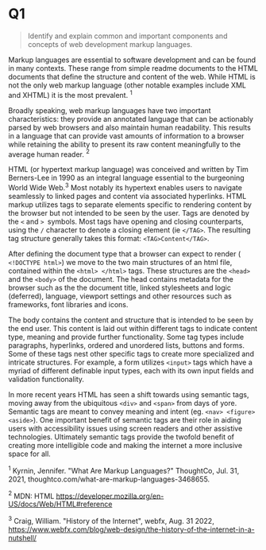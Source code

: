 # Q1 

>Identify and explain common and important components and concepts of web development markup languages. 

Markup languages are essential to software development and can be found in many contexts. These range from simple readme documents to the HTML documents that define the structure and content of the web. While HTML is not the only web markup language (other notable examples include XML and XHTML) it is the most prevalent. $^1$


Broadly speaking, web markup languages have two important characteristics: they provide an annotated language that can be actionably parsed by web browsers and also maintain human readability. This results in a language that can provide vast amounts of information to a browser while retaining the ability to present its raw content meaningfully to the average human reader. $^2$


HTML (or hypertext markup language) was conceived and written by Tim Berners-Lee in 1990 as an integral language essential to the burgeoning World Wide Web.$^3$ Most notably its hypertext enables users to navigate seamlessly to linked pages and content via associated hyperlinks. HTML markup utilizes tags to separate elements specific to rendering content by the browser but not intended to be seen by the user. Tags are denoted by the ```<``` and ```> ```symbols. Most tags have opening and closing counterparts, using the  ```/``` character to denote a closing element (ie ```</TAG>```. The resulting tag structure generally takes this format: 
    ```<TAG>Content</TAG>```.


After defining the document type that a browser can expect to render ( ```<!DOCTYPE html>```) we move to the two main structures of an html file, contained within the ```<html> </html>``` tags. These structures are the ```<head>``` and the ```<body>``` of the document. 
The head contains metadata for the browser such as the the document title, linked stylesheets and logic (deferred), language, viewport settings and other resources such as frameworks, font libraries and icons. 


The body contains the content and structure that is intended to be seen by the end user. This content is laid out within different tags to indicate content type, meaning and provide further functionality. Some tag types include paragraphs, hyperlinks, ordered and unordered lists, buttons and forms. Some of these tags nest other specific tags to create more specialized and intricate structures. For example, a form utilizes ``````<input>`````` tags which have a myriad of different definable input types, each with its own input fields and validation functionality. 


In more recent years HTML has seen a shift towards using semantic tags, moving away from the ubiquitous ```<div>``` and ```<span>``` from days of yore. Semantic tags are meant to convey meaning and intent (eg. ```<nav> <figure> <aside>```). One important benefit of semantic tags are their role in aiding users with accessibility issues using screen readers and other assistive technologies. Ultimately semantic tags provide the twofold benefit of creating more intelligible code and making the internet a more inclusive space for all.  


$^1$ Kyrnin, Jennifer. "What Are Markup Languages?" ThoughtCo, Jul. 31, 2021, thoughtco.com/what-are-markup-languages-3468655.


$^2$ MDN: HTML https://developer.mozilla.org/en-US/docs/Web/HTML#reference 

$^3$ Craig, William. "History of the Internet", webfx, Aug. 31 2022,
https://www.webfx.com/blog/web-design/the-history-of-the-internet-in-a-nutshell/